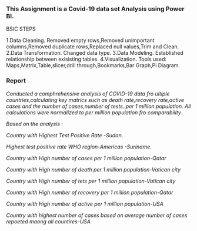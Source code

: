 ### This Assignment is a Covid-19 data set Analysis using Power BI.

BSIC STEPS

1.Data Cleaning.
Removed empty rows,Removed unimportant columns,Removed duplicate rows,Replaced null values,Trim and Clean.
2.Data Transformation.
Changed data type.
3.Data Modeling.
Established relationship between exisisting tables.
4.Visualization.
Tools used: Maps,Matrix,Table,slicer,drill through,Bookmarks,Bar Graph,Pi Diagram.

### Report

*Conducted a comphrehensive analysis of COVID-19  data fro  ultiple countries,calculating key matrics such as death rate,recovery rate,active cases and the number of cases,number of tests..per 1 miliion population.
All calculations were normalized to per million population fro comparability*.

*Based on the analysis* :

 *Country with  Highest Test Positive Rate  -Sudan*.
 
 *Highest test positive rate WHO region-Americas -Suriname*.
 
 *Country with High number of cases per 1 million population-Qatar*
 
 *Country with High number of death per 1 million population-Vatican city*
 
 *Country with High number of tets per 1 million population-Vatican city*
 
 *Country with High number of recovery per 1 million population-Qatar*
 
 *Country with High number of active per 1 million population-USA*
 
 *Country with highest number of cases based on average number of cases repoeted maong all countires-USA*
 


